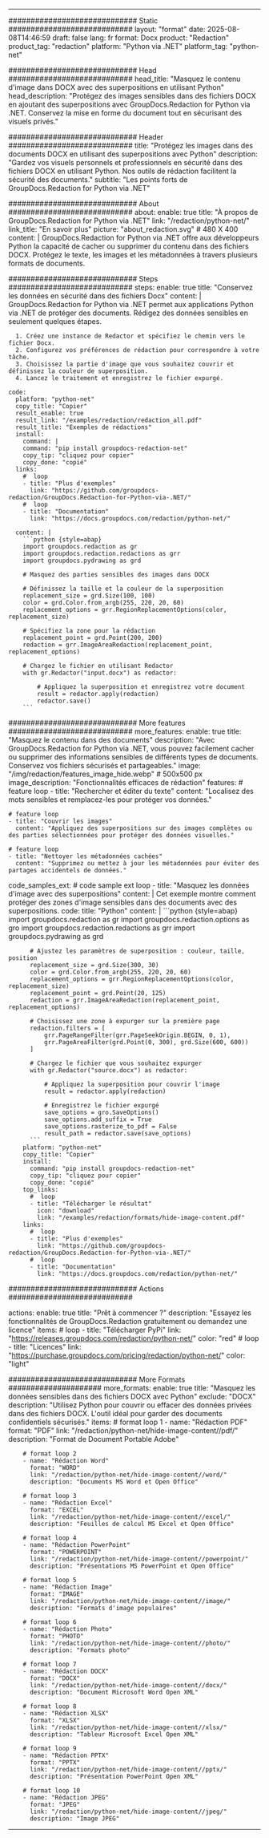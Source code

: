 
---
############################# Static ############################
layout: "format"
date:  2025-08-08T14:46:59
draft: false
lang: fr
format: Docx
product: "Redaction"
product_tag: "redaction"
platform: "Python via .NET"
platform_tag: "python-net"

############################# Head ############################
head_title: "Masquez le contenu d'image dans DOCX avec des superpositions en utilisant Python"
head_description: "Protégez des images sensibles dans des fichiers DOCX en ajoutant des superpositions avec GroupDocs.Redaction for Python via .NET. Conservez la mise en forme du document tout en sécurisant des visuels privés."

############################# Header ############################
title: "Protégez les images dans des documents DOCX en utilisant des superpositions avec Python" 
description: "Gardez vos visuels personnels et professionnels en sécurité dans des fichiers DOCX en utilisant Python. Nos outils de rédaction facilitent la sécurité des documents."
subtitle: "Les points forts de GroupDocs.Redaction for Python via .NET" 

############################# About ############################
about:
    enable: true
    title: "À propos de GroupDocs.Redaction for Python via .NET"
    link: "/redaction/python-net/"
    link_title: "En savoir plus"
    picture: "about_redaction.svg" # 480 X 400
    content: |
       GroupDocs.Redaction for Python via .NET offre aux développeurs Python la capacité de cacher ou supprimer du contenu dans des fichiers DOCX. Protégez le texte, les images et les métadonnées à travers plusieurs formats de documents.

############################# Steps ############################
steps:
    enable: true
    title: "Conservez les données en sécurité dans des fichiers Docx"
    content: |
      GroupDocs.Redaction for Python via .NET permet aux applications Python via .NET de protéger des documents. Rédigez des données sensibles en seulement quelques étapes.
      
      1. Créez une instance de Redactor et spécifiez le chemin vers le fichier Docx.
      2. Configurez vos préférences de rédaction pour correspondre à votre tâche.
      3. Choisissez la partie d'image que vous souhaitez couvrir et définissez la couleur de superposition.
      4. Lancez le traitement et enregistrez le fichier expurgé.
   
    code:
      platform: "python-net"
      copy_title: "Copier"
      result_enable: true
      result_link: "/examples/redaction/redaction_all.pdf"
      result_title: "Exemples de rédactions"
      install:
        command: |
        command: "pip install groupdocs-redaction-net"
        copy_tip: "cliquez pour copier"
        copy_done: "copié"
      links:
        #  loop
        - title: "Plus d'exemples"
          link: "https://github.com/groupdocs-redaction/GroupDocs.Redaction-for-Python-via-.NET/"
        #  loop
        - title: "Documentation"
          link: "https://docs.groupdocs.com/redaction/python-net/"
          
      content: |
        ```python {style=abap}
        import groupdocs.redaction as gr
        import groupdocs.redaction.redactions as grr
        import groupdocs.pydrawing as grd

        # Masquez des parties sensibles des images dans DOCX

        # Définissez la taille et la couleur de la superposition
        replacement_size = grd.Size(100, 100)
        color = grd.Color.from_argb(255, 220, 20, 60)
        replacement_options = grr.RegionReplacementOptions(color, replacement_size)

        # Spécifiez la zone pour la rédaction
        replacement_point = grd.Point(200, 200)
        redaction = grr.ImageAreaRedaction(replacement_point, replacement_options)
                
        # Chargez le fichier en utilisant Redactor
        with gr.Redactor("input.docx") as redactor:

            # Appliquez la superposition et enregistrez votre document
            result = redactor.apply(redaction)
            redactor.save()
        ```            


############################# More features ############################
more_features:
  enable: true
  title: "Masquez le contenu dans des documents"
  description: "Avec GroupDocs.Redaction for Python via .NET, vous pouvez facilement cacher ou supprimer des informations sensibles de différents types de documents. Conservez vos fichiers sécurisés et partageables."
  image: "/img/redaction/features_image_hide.webp" # 500x500 px
  image_description: "Fonctionnalités efficaces de rédaction"
  features:
    # feature loop
    - title: "Rechercher et éditer du texte"
      content: "Localisez des mots sensibles et remplacez-les pour protéger vos données."

    # feature loop
    - title: "Couvrir les images"
      content: "Appliquez des superpositions sur des images complètes ou des parties sélectionnées pour protéger des données visuelles."

    # feature loop
    - title: "Nettoyer les métadonnées cachées"
      content: "Supprimez ou mettez à jour les métadonnées pour éviter des partages accidentels de données."
      
  code_samples_ext:
    # code sample ext loop
    - title: "Masquez les données d'image avec des superpositions"
      content: |
        Cet exemple montre comment protéger des zones d'image sensibles dans des documents avec des superpositions.
      code:
        title: "Python"
        content: |
          ```python {style=abap}
          import groupdocs.redaction as gr
          import groupdocs.redaction.options as gro
          import groupdocs.redaction.redactions as grr
          import groupdocs.pydrawing as grd

          # Ajustez les paramètres de superposition : couleur, taille, position
          replacement_size = grd.Size(300, 30)
          color = grd.Color.from_argb(255, 220, 20, 60)
          replacement_options = grr.RegionReplacementOptions(color, replacement_size)
          replacement_point = grd.Point(20, 125)
          redaction = grr.ImageAreaRedaction(replacement_point, replacement_options)

          # Choisissez une zone à expurger sur la première page
          redaction.filters = [
              grr.PageRangeFilter(grr.PageSeekOrigin.BEGIN, 0, 1),
              grr.PageAreaFilter(grd.Point(0, 300), grd.Size(600, 600))
          ]

          # Chargez le fichier que vous souhaitez expurger
          with gr.Redactor("source.docx") as redactor:

              # Appliquez la superposition pour couvrir l'image
              result = redactor.apply(redaction)

              # Enregistrez le fichier expurgé
              save_options = gro.SaveOptions()
              save_options.add_suffix = True
              save_options.rasterize_to_pdf = False
              result_path = redactor.save(save_options)
          ```
        platform: "python-net"
        copy_title: "Copier"
        install:
          command: "pip install groupdocs-redaction-net"
          copy_tip: "cliquez pour copier"
          copy_done: "copié"
        top_links:
          #  loop
          - title: "Télécharger le résultat"
            icon: "download"
            link: "/examples/redaction/formats/hide-image-content.pdf"
        links:
          #  loop
          - title: "Plus d'exemples"
            link: "https://github.com/groupdocs-redaction/GroupDocs.Redaction-for-Python-via-.NET/"
          #  loop
          - title: "Documentation"
            link: "https://docs.groupdocs.com/redaction/python-net/"


############################# Actions ############################

actions:
  enable: true
  title: "Prêt à commencer ?"
  description: "Essayez les fonctionnalités de GroupDocs.Redaction gratuitement ou demandez une licence"
  items:
    #  loop
    - title: "Télécharger PyPi"
      link: "https://releases.groupdocs.com/redaction/python-net/"
      color: "red"
        #  loop
    - title: "Licences"
      link: "https://purchase.groupdocs.com/pricing/redaction/python-net/"
      color: "light"


############################# More Formats #####################
more_formats:
    enable: true
    title: "Masquez les données sensibles dans des fichiers DOCX avec Python"
    exclude: "DOCX"
    description: "Utilisez Python pour couvrir ou effacer des données privées dans des fichiers DOCX. L'outil idéal pour garder des documents confidentiels sécurisés."
    items: 
        # format loop 1
        - name: "Rédaction PDF"
          format: "PDF"
          link: "/redaction/python-net/hide-image-content//pdf/"
          description: "Format de Document Portable Adobe"

        # format loop 2
        - name: "Rédaction Word"
          format: "WORD"
          link: "/redaction/python-net/hide-image-content//word/"
          description: "Documents MS Word et Open Office"
          
        # format loop 3
        - name: "Rédaction Excel"
          format: "EXCEL"
          link: "/redaction/python-net/hide-image-content//excel/"
          description: "Feuilles de calcul MS Excel et Open Office"

        # format loop 4
        - name: "Rédaction PowerPoint"
          format: "POWERPOINT"
          link: "/redaction/python-net/hide-image-content//powerpoint/"
          description: "Présentations MS PowerPoint et Open Office"

        # format loop 5
        - name: "Rédaction Image"
          format: "IMAGE"
          link: "/redaction/python-net/hide-image-content//image/"
          description: "Formats d'image populaires"

        # format loop 6
        - name: "Rédaction Photo"
          format: "PHOTO"
          link: "/redaction/python-net/hide-image-content//photo/"
          description: "Formats photo"

        # format loop 7
        - name: "Rédaction DOCX"
          format: "DOCX"
          link: "/redaction/python-net/hide-image-content//docx/"
          description: "Document Microsoft Word Open XML"
          
        # format loop 8
        - name: "Rédaction XLSX"
          format: "XLSX"
          link: "/redaction/python-net/hide-image-content//xlsx/"
          description: "Tableur Microsoft Excel Open XML"
          
        # format loop 9
        - name: "Rédaction PPTX"
          format: "PPTX"
          link: "/redaction/python-net/hide-image-content//pptx/"
          description: "Présentation PowerPoint Open XML"

        # format loop 10
        - name: "Rédaction JPEG"
          format: "JPEG"
          link: "/redaction/python-net/hide-image-content//jpeg/"
          description: "Image JPEG"


---